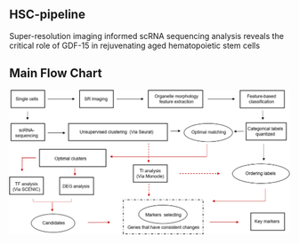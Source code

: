## HSC-pipeline
Super-resolution imaging informed scRNA sequencing analysis reveals the critical role of GDF-15 in rejuvenating aged hematopoietic stem cells
## Main Flow Chart
![Image text](https://github.com/tornado2047/HSC-pipeline/blob/main/img/flow%20chart.png)
